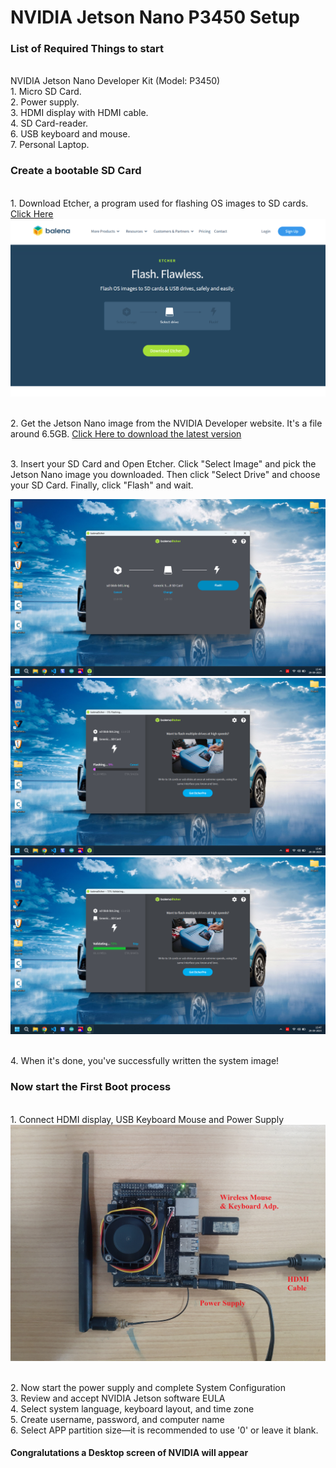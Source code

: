 # NVIDIA Jetson Nano P3450 Setup

<p><h3>List of Required Things to start</h3></p>
<br>NVIDIA Jetson Nano Developer Kit (Model: P3450)
<br>1. Micro SD Card.
<br>2. Power supply.
<br>3. HDMI display with HDMI cable.
<br>4. SD Card-reader.
<br>6. USB keyboard and mouse.
<br>7. Personal Laptop.
<br>

<p><h3>Create a bootable SD Card</h3></p>
<br>1. Download Etcher, a program used for flashing OS images to SD cards. <a href="https://www.balena.io/etcher/">Click Here</a>

<img src="https://github.com/anmol-maske-11/IMG_Videos/blob/main/Etcher.png">

<br>2. Get the Jetson Nano image from the NVIDIA Developer website. It's a file around 6.5GB. <a href="https://developer.nvidia.com/jetson-nano-sd-card-image">Click Here to download the latest version</a>

<br>3. Insert your SD Card and Open Etcher. Click "Select Image" and pick the Jetson Nano image you downloaded. Then click "Select Drive" and choose your SD Card. Finally, click "Flash" and wait.

<img src="https://github.com/anmol-maske-11/IMG_Videos/blob/main/Flashing_Image.png">
<img src="https://github.com/anmol-maske-11/IMG_Videos/blob/main/Flashing.png">
<img src="https://github.com/anmol-maske-11/IMG_Videos/blob/main/Validating.png">

<br>4. When it's done, you've successfully written the system image!
<br>

<p><h3>Now start the First Boot process</h3></p>
<br>1. Connect HDMI display, USB Keyboard Mouse and Power Supply

<img src="https://github.com/anmol-maske-11/IMG_Videos/blob/main/Connections.jpg">

<br>2. Now start the power supply and complete System Configuration
<br>3. Review and accept NVIDIA Jetson software EULA
<br>4. Select system language, keyboard layout, and time zone
<br>5. Create username, password, and computer name
<br>6. Select APP partition size—it is recommended to use '0' or leave it blank.
<br>

<p><h4>Congralutations a Desktop screen of NVIDIA will appear</h4></p>



